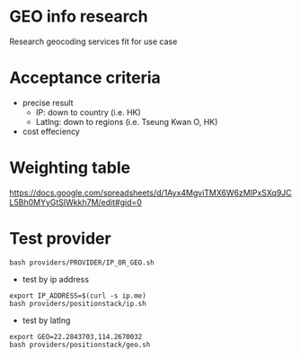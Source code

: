 # GEO info research
Research geocoding services fit for use case

# Acceptance criteria
- precise result
  - IP: down to country (i.e. HK)
  - Latlng: down to regions (i.e. Tseung Kwan O, HK)
- cost effeciency

# Weighting table
https://docs.google.com/spreadsheets/d/1Ayx4MgviTMX6W6zMlPxSXq9JCL5Bh0MYyGtSIWkkh7M/edit#gid=0

# Test provider
```
bash providers/PROVIDER/IP_OR_GEO.sh
```

- test by ip address
```
export IP_ADDRESS=$(curl -s ip.me)
bash providers/positionstack/ip.sh
```

- test by latlng
```
export GEO=22.2843703,114.2670032
bash providers/positionstack/geo.sh
```
